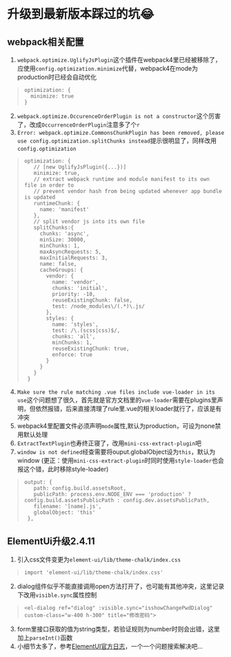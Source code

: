 # 升级到最新版本踩过的坑😂 
## webpack相关配置
1. `webpack.optimize.UglifyJsPlugin`这个插件在webpack4里已经被移除了，应使用`config.optimization.minimize`代替，webpack4在mode为production时已经会自动优化
> ```
> optimization: {
>   minimize: true
> }
> ```
2. `webpack.optimize.OccurenceOrderPlugin is not a constructor`这个厉害了，改成`OccurrenceOrderPlugin`注意多了个`r`
3. `Error: webpack.optimize.CommonsChunkPlugin has been removed, please use config.optimization.splitChunks instead`提示很明显了，同样改用`config.optimization`
> ```
> optimization: {
>    // [new UglifyJsPlugin({...})]
>    minimize: true, 
>    // extract webpack runtime and module manifest to its own file in order to
>    // prevent vendor hash from being updated whenever app bundle is updated
>    runtimeChunk: {
>      name: 'manifest'
>    },
>    // split vendor js into its own file
>    splitChunks:{ 
>      chunks: 'async',
>      minSize: 30000,
>      minChunks: 1,
>      maxAsyncRequests: 5,
>      maxInitialRequests: 3,
>      name: false,
>      cacheGroups: {
>        vendor: {
>          name: 'vendor',
>          chunks: 'initial',
>          priority: -10,
>          reuseExistingChunk: false,
>          test: /node_modules\/(.*)\.js/
>        },
>        styles: {
>          name: 'styles',
>          test: /\.(scss|css)$/,
>          chunks: 'all',
>          minChunks: 1,
>          reuseExistingChunk: true,
>          enforce: true
>        }
>      }
>    }
>  }
> ```
4. `Make sure the rule matching .vue files include vue-loader in its use`这个问题想了很久，首先就是官方文档里的`vue-loader`需要在plugins里声明，但依然报错，后来直接清理了rule里.vue的相关loader就行了，应该是有冲突
5. webpack4里配置文件必须声明`mode`属性,默认为production，可设为none禁用默认处理
6. `ExtractTextPlugin`也寿终正寝了，改用`mini-css-extract-plugin`吧
7. `window is not defined`经查需要将ouput.globalObject设为`this`，默认为window (更正：使用`mini-css-extract-plugin`时同时使用`style-loader`也会报这个错，此时移除style-loader)
>```
> output: {
>    path: config.build.assetsRoot,
>    publicPath: process.env.NODE_ENV === 'production' ? config.build.assetsPublicPath : config.dev.assetsPublicPath,
>    filename: '[name].js',
>    globalObject: 'this'
>  },
>```

## ElementUi升级2.4.11
1. 引入css文件变更为`element-ui/lib/theme-chalk/index.css`
> `import 'element-ui/lib/theme-chalk/index.css'`
2. dialog组件似乎不能直接调用open方法打开了，也可能有其他冲突，这里记录下改用`visible.sync`属性控制
> `<el-dialog ref="dialog" :visible.sync="isshowChangePwdDialog" custom-class="w-400 h-300" title="修改密码">`
3. form里接口获取的值为string类型，若验证规则为number时则会出错，这里加上`parseInt()`函数
2. 小细节太多了，参考[ElementUI官方日志](http://element-cn.eleme.io/2.4/#/zh-CN/component/changelog)，一个一个问题搜索解决吧...